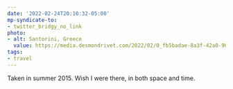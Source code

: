 ```yaml
---
date: '2022-02-24T20:10:32-05:00'
mp-syndicate-to:
- twitter_bridgy_no_link
photo:
- alt: Santorini, Greece
  value: https://media.desmondrivet.com/2022/02/0_fb5badae-8a3f-42a0-908f-ca9c57bd5f79.JPG
tags:
- travel
---
```


Taken in summer 2015.  Wish I were there, in both space and time.